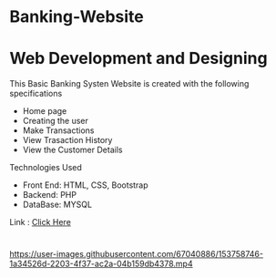 # Banking-Website
# Web Development and Designing 


This Basic Banking Systen Website is created with the following specifications

* Home page
* Creating the user
* Make Transactions
* View Trasaction History
* View the Customer Details

Technologies Used

* Front End: HTML, CSS, Bootstrap
* Backend: PHP
* DataBase: MYSQL

Link : [Click Here](https://www.linkedin.com/posts/sujana--k_gripseptember21-gripsept21-activity-6845917923488489472-Ldpp)

#

https://user-images.githubusercontent.com/67040886/153758746-1a34526d-2203-4f37-ac2a-04b159db4378.mp4

